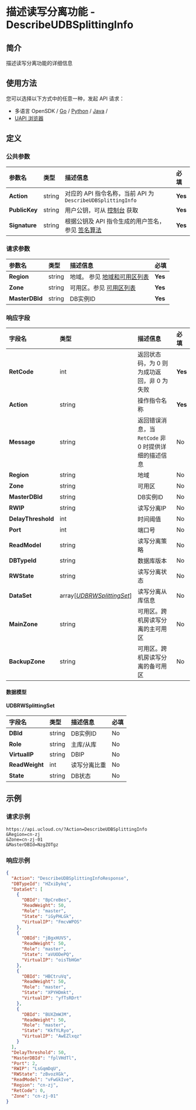 # 描述读写分离功能 - DescribeUDBSplittingInfo

## 简介

描述读写分离功能的详细信息






## 使用方法

您可以选择以下方式中的任意一种，发起 API 请求：
- 多语言 OpenSDK / [Go](https://github.com/ucloud/ucloud-sdk-go) / [Python](https://github.com/ucloud/ucloud-sdk-python3) / [Java](https://github.com/ucloud/ucloud-sdk-java) /
- [UAPI 浏览器](https://console.ucloud.cn/uapi/detail?id=DescribeUDBSplittingInfo)


## 定义

### 公共参数

| 参数名 | 类型 | 描述信息 | 必填 |
|:---|:---|:---|:---|
| **Action**     | string  | 对应的 API 指令名称，当前 API 为 `DescribeUDBSplittingInfo`                        | **Yes** |
| **PublicKey**  | string  | 用户公钥，可从 [控制台](https://console.ucloud.cn/uapi/apikey) 获取                                             | **Yes** |
| **Signature**  | string  | 根据公钥及 API 指令生成的用户签名，参见 [签名算法](api/summary/signature.md)  | **Yes** |

### 请求参数

| 参数名 | 类型 | 描述信息 | 必填 |
|:---|:---|:---|:---|
| **Region** | string | 地域。 参见 [地域和可用区列表](api/summary/regionlist) |**Yes**|
| **Zone** | string | 可用区。参见 [可用区列表](api/summary/regionlist) |**Yes**|
| **MasterDBId** | string | DB实例ID |**Yes**|

### 响应字段

| 字段名 | 类型 | 描述信息 | 必填 |
|:---|:---|:---|:---|
| **RetCode** | int | 返回状态码，为 0 则为成功返回，非 0 为失败 |**Yes**|
| **Action** | string | 操作指令名称 |**Yes**|
| **Message** | string | 返回错误消息，当 `RetCode` 非 0 时提供详细的描述信息 |No|
| **Region** | string | 地域 |No|
| **Zone** | string | 可用区 |No|
| **MasterDBId** | string | DB实例ID |No|
| **RWIP** | string | 读写分离IP |No|
| **DelayThreshold** | int | 时间阈值 |No|
| **Port** | int | 端口号 |No|
| **ReadModel** | string | 读写分离策略 |No|
| **DBTypeId** | string | 数据库版本 |No|
| **RWState** | string | 读写分离状态 |No|
| **DataSet** | array[[*UDBRWSplittingSet*](#UDBRWSplittingSet)] | 读写分离从库信息 |No|
| **MainZone** | string | 可用区。跨机房读写分离的主可用区 |No|
| **BackupZone** | string | 可用区。跨机房读写分离的备可用区 |No|

#### 数据模型


#### UDBRWSplittingSet

| 字段名 | 类型 | 描述信息 | 必填 |
|:---|:---|:---|:---|
| **DBId** | string | DB实例ID |No|
| **Role** | string | 主库/从库 |No|
| **VirtualIP** | string | DBIP |No|
| **ReadWeight** | int | 读写分离比重 |No|
| **State** | string | DB状态 |No|

## 示例

### 请求示例
    
```
https://api.ucloud.cn/?Action=DescribeUDBSplittingInfo
&Region=cn-zj
&Zone=cn-zj-01
&MasterDBId=NzgZOTgz
```

### 响应示例
    
```json
{
  "Action": "DescribeUDBSplittingInfoResponse",
  "DBTypeId": "HZxiDykq",
  "DataSet": [
    {
      "DBId": "BpCreBes",
      "ReadWeight": 50,
      "Role": "master",
      "State": "iGyPHLGk",
      "VirtualIP": "FmcvWPOS"
    },
    {
      "DBId": "jBgxHUVS",
      "ReadWeight": 50,
      "Role": "master",
      "State": "aVUODePQ",
      "VirtualIP": "oisTbHGm"
    },
    {
      "DBId": "HBCtruVq",
      "ReadWeight": 50,
      "Role": "master",
      "State": "XPYHDmkt",
      "VirtualIP": "yfTsRDrt"
    },
    {
      "DBId": "BUXZmWJM",
      "ReadWeight": 50,
      "Role": "master",
      "State": "KkfYLRyo",
      "VirtualIP": "AwEZlxqz"
    }
  ],
  "DelayThreshold": 50,
  "MasterDBId": "fplVHdTl",
  "Port": 2,
  "RWIP": "LsGqmDqU",
  "RWState": "zBvozXGk",
  "ReadModel": "vFwGkIve",
  "Region": "cn-zj",
  "RetCode": 0,
  "Zone": "cn-zj-01"
}
```






